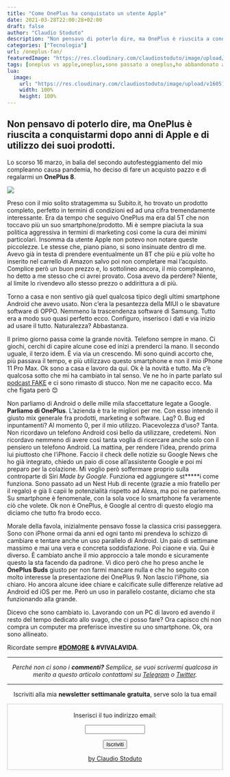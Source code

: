 ```yaml
---
title: "Come OnePlus ha conquistato un utente Apple"
date: 2021-03-28T22:00:28+02:00
draft: false
author: "Claudio Stoduto"
description: "Non pensavo di poterlo dire, ma OnePlus è riuscita a conquistarmi dopo anni di Apple e di utilizzo dei suoi prodotti."
categories: ["Tecnologia"]
url: /oneplus-fan/
featuredImage: "https://res.cloudinary.com/claudiostoduto/image/upload/v1616964238/qkp27bpzqqj6zxjuvabi.jpg"
tags: [oneplus vs apple,oneplus,sono passato a oneplus,ho abbandonato apple,apple 11 pro max vs oneplus 8,oneplus 8]
lua:
  image:
    url: "https://res.cloudinary.com/claudiostoduto/image/upload/v1605100311/Nasci_sbagli_e_cresci_podcast.jpg"
    width: 100%
    height: 100%
---
```

## Non pensavo di poterlo dire, ma OnePlus è riuscita a conquistarmi dopo anni di Apple e di utilizzo dei suoi prodotti.

Lo scorso 16 marzo, in balia del secondo autofesteggiamento del mio compleanno causa pandemia, ho deciso di fare un acquisto pazzo e di regalarmi un **OnePlus 8**. 

![](https://res.cloudinary.com/claudiostoduto/image/upload/v1616964238/qkp27bpzqqj6zxjuvabi.jpg)

Preso con il mio solito stratagemma su Subito.it, ho trovato un prodotto completo, perfetto in termini di condizioni ed ad una cifra tremendamente interessante. Era da tempo che seguivo OnePlus ma era dal 5T che non toccavo più un suo smartphone/prodotto. Mi è sempre piaciuta la sua politica aggressiva in termini di marketing così come la cura dei minimi particolari. Insomma da utente Apple non potevo non notare queste piccolezze. Le stesse che, piano piano, si sono insinuate dentro di me. Avevo già in testa di prendere eventualmente un 8T che più e più volte ho inserito nel carrello di Amazon salvo poi non completare mai l’acquisto. Complice però un buon prezzo e, lo sottolineo ancora, il mio compleanno, ho detto a me stesso che ci avrei provato. Cosa avevo da perdere? Niente, al limite lo rivendevo allo stesso prezzo o addirittura a di più.

Torno a casa e non sentivo già quel qualcosa tipico degli ultimi smartphone Android che avevo usato. Non c’era la pesantezza della MIUI o le sbavature software di OPPO. Nemmeno la trascendenza software di Samsung. Tutto era a modo suo quasi perfetto ecco. Configuro, inserisco i dati e via inizio ad usare il tutto. Naturalezza? Abbastanza.

Il primo giorno passa come la grande novità. Telefono sempre in mano. Ci giochi, cerchi di capire alcune cose ed inizi a prenderci la mano. Il secondo uguale, il terzo idem. È via via un crescendo. Mi sono quindi accorto che, più passava il tempo, e più utilizzavo questo smartphone e non il mio iPhone 11 Pro Max. Ok sono a casa e lavoro da qui. Ok è la novità e tutto. Ma c’è qualcosa sotto che mi ha cambiato in tal senso. Ve ne ho in parte parlato sul [podcast FAKE](claudiostoduto.com/podcast) e ci sono rimasto di stucco. Non me ne capacito ecco. Ma che figata però 😊 

Non parliamo di Android o delle mille mila sfaccettature legate a Google. **Parliamo di OnePlus**. L’azienda è tra le migliori per me. Con esso intendo il giusto mix generale fra prodotti, marketing e software. Lag? 0. Bug ed inpuntamenti? Al momento 0, per il mio utilizzo. Piacevolezza d’uso? Tanta. Non ricordavo un telefono Android così bello da utilizzare, credetemi.  Non ricordavo nemmeno di avere così tanta voglia di ricercare anche solo con il pensiero un telefono Android. La mattina, per rendere l’idea, prendo prima lui piuttosto che l’iPhone. Faccio il check delle notizie su Google News che ho già integrato, chiedo un paio di cose all’assistente Google e poi mi preparo per la colazione. Mi voglio però soffermare proprio sulla controparte di Siri *Made by Google*. Funziona ed aggiungere st*****i come funziona. Sono passato ad un Nest Hub di recente (grazie a mio fratello per il regalo) e già lì capii le potenzialità rispetto ad Alexa, ma poi ne parleremo. Su smartphone è fenomenale, con la sola voce lo smartphone fa veramente ciò che volete. Ok non è OnePlus, è Google al centro di questo elogio ma diciamo che tutto fra brodo ecco.

Morale della favola, inizialmente pensavo fosse la classica crisi passeggera. Sono con iPhone ormai da anni ed ogni tanto mi prendeva lo schizzo di cambiare e tentare anche un uso parallelo di Android. Un paio di settimane massimo e mai una vera e concreta soddisfazione. Poi ciaone e via. Qui è diverso. È cambiato anche il mio approccio a tale mondo e sicuramente questo la sta facendo da padrone. Vi dico però che ho preso anche le **OnePlus Buds** giusto per non farmi mancare nulla e che ho seguito con molto interesse la presentazione dei OnePlus 9. Non lascio l’iPhone, sia chiaro. Ho ancora alcune idee chiare  e calcificate sulle differenze relative ad Android ed iOS per me. Però un uso in parallelo costante, diciamo che sta funzionando alla grande.

Dicevo che sono cambiato io. Lavorando con un PC di lavoro ed avendo il resto del tempo dedicato allo svago, che ci posso fare? Ora capisco chi non compra un computer ma preferisce investire su uno smartphone. Ok, ora sono allineato.

Ricordate sempre **[#DOMORE](https://claudiostoduto.com/domore/) & #VIVALAVIDA**.

<hr />
<p style="text-align: center;"><em>Perch&eacute; non ci sono i <strong>commenti?</strong> Semplice, se vuoi scrivermi qualcosa in merito a questo articolo contattami su&nbsp;<a href="Https://t.me/claudiostoduto">Telegram</a> o <a href="Http://www.twitter.com/claudiostoduto">Twitter</a>.</em></p>
<hr />
 
<p style="text-align: center;">Iscriviti alla mia <strong>newsletter</strong> <strong>settimanale</strong>&nbsp;<strong>gratuita</strong>, serve solo la tua email</p>

 <form style="border:1px solid #ccc;padding:3px;text-align:center;" action="https://tinyletter.com/claudiostoduto" method="post" target="popupwindow" onsubmit="window.open('https://tinyletter.com/claudiostoduto', 'popupwindow', 'scrollbars=yes,width=800,height=600');return true"><p><label for="tlemail">Inserisci il tuo indirizzo email:</label></p><p><input type="text" style="width:140px" name="email" id="tlemail" /></p><input type="hidden" value="1" name="embed"/><input type="submit" value="Iscriviti" /><p><a href="https://claudiostoduto.com" target="_blank">by Claudio Stoduto</a></p></form>